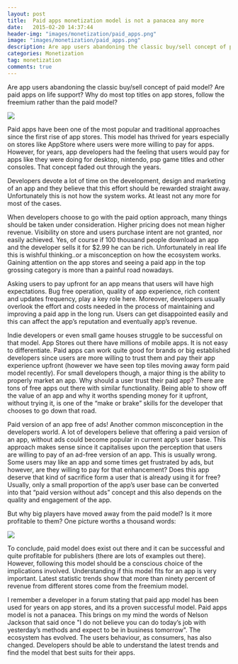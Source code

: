 ```yaml
---
layout: post
title:  Paid apps monetization model is not a panacea any more
date:   2015-02-20 14:37:44
header-img: "images/monetization/paid_apps.png"
image: "images/monetization/paid_apps.png"
description: Are app users abandoning the classic buy/sell concept of paid model? Are paid apps on life support? Why do most top titles on app stores, follow the freemium rather than the paid model?
categories: Monetization
tag: monetization
comments: true
---
```


Are app users abandoning the classic buy/sell concept of paid model? Are paid apps on life support? Why do most top titles on app stores, follow the freemium rather than the paid model?

<img src="{{ site.baseurl }}/images/monetization/paid_apps.png">

Paid apps have been one of the most popular and traditional approaches since the first rise of app stores. This model has thrived for years especially on stores like AppStore where users were more willing to pay for apps. However, for years, app developers had the feeling that users would pay for apps like they were doing for desktop, nintendo, psp game titles and other consoles. That concept faded out through the years.

Developers devote a lot of time on the development, design and marketing of an app and they believe that this effort should be rewarded straight away. Unfortunately this is not how the system works. At least not any more for most of the cases.

When developers choose to go with the paid option approach, many things should be taken under consideration. Higher pricing does not mean higher revenue. Visibility on store and users purchase intent are not granted, nor easily achieved. Yes, of course if 100 thousand people download an app and the developer sells it for $2.99 he can be rich. Unfortunately in real life this is wishful thinking..or a misconception on how the ecosystem works. Gaining attention on the app stores and seeing a paid app in the top grossing category is more than a painful road nowadays.

Asking users to pay upfront for an app means that users will have high expectations. Bug free operation, quality of app experience, rich content and updates frequency, play a key role here. Moreover, developers usually overlook the effort and costs needed in the process of maintaining and improving a paid app in the long run. Users can get disappointed easily and this can affect the app’s reputation and eventually app’s revenue.

Indie developers or even small game houses struggle to be successful on that model. App Stores out there have millions of mobile apps. It is not easy to differentiate. Paid apps can work quite good for brands or big established developers since users are more willing to trust them and pay their app experience upfront (however we have seen top tiles moving away form paid model recently). For small developers though, a major thing is the ability to properly market an app. Why should a user trust their paid app? There are tons of free apps out there with similar functionality. Being able to show off the value of an app and why it worths spending money for it upfront, without trying it, is one of the “make or brake” skills for the developer that chooses to go down that road.

Paid version of an app free of ads! Another common misconception in the developers world. A lot of developers believe that offering a paid version of an app, without ads could become popular in current app’s user base. This approach makes sense since it capitalises upon the perception that users are willing to pay of an ad-free version of an app. This is usually wrong. Some users may like an app and some times get frustrated by ads, but however, are they willing to pay for that enhancement? Does this app deserve that kind of sacrifice form a user that is already using it for free? Usually, only a small proportion of the app’s user base can be converted into that “paid version without ads” concept and this also depends on the quality and engagement of the app.

But why big players have moved away from the paid model? Is it more profitable to them? One picture worths a thousand words:

<img src="{{ site.baseurl }}/images/monetization/fremium_model.jpg">

To conclude, paid model does exist out there and it can be successful and quite profitable for publishers (there are lots of examples out there). However, following this model should be a conscious choice of the implications involved. Understanding if this model fits for an app is very important. Latest statistic trends show that more than ninety percent of revenue from different stores come from the freemium model.

I remember a developer in a forum stating that paid app model has been used for years on app stores, and its a proven successful model. Paid apps model is not a panacea. This brings on my mind the words of Nelson Jackson that said once "I do not believe you can do today’s job with yesterday’s methods and expect to be in business tomorrow". The ecosystem has evolved. The users behaviour, as consumers, has also changed. Developers should be able to understand the latest trends and find the model that best suits for their apps.